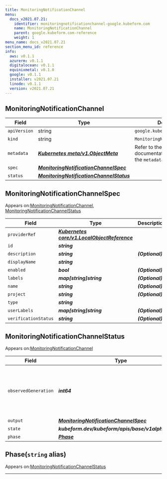 ```yaml
---
title: MonitoringNotificationChannel
menu:
  docs_v2021.07.21:
    identifier: monitoringnotificationchannel-google.kubeform.com
    name: MonitoringNotificationChannel
    parent: google.kubeform.com-reference
    weight: 1
menu_name: docs_v2021.07.21
section_menu_id: reference
info:
  aws: v0.1.1
  azurerm: v0.1.1
  digitalocean: v0.1.1
  equinixmetal: v0.1.0
  google: v0.1.1
  installer: v2021.07.21
  linode: v0.1.1
  version: v2021.07.21
---
```


## MonitoringNotificationChannel
| Field | Type | Description |
| ------ | ----- | ----------- |
| `apiVersion` | string | `google.kubeform.com/v1alpha1` |
|    `kind` | string | `MonitoringNotificationChannel` |
| `metadata` | ***[Kubernetes meta/v1.ObjectMeta](https://v1-18.docs.kubernetes.io/docs/reference/generated/kubernetes-api/v1.18/#objectmeta-v1-meta)***|Refer to the Kubernetes API documentation for the fields of the `metadata` field.|
| `spec` | ***[MonitoringNotificationChannelSpec](#monitoringnotificationchannelspec)***||
| `status` | ***[MonitoringNotificationChannelStatus](#monitoringnotificationchannelstatus)***||
## MonitoringNotificationChannelSpec

Appears on:[MonitoringNotificationChannel](#monitoringnotificationchannel), [MonitoringNotificationChannelStatus](#monitoringnotificationchannelstatus)

| Field | Type | Description |
| ------ | ----- | ----------- |
| `providerRef` | ***[Kubernetes core/v1.LocalObjectReference](https://v1-18.docs.kubernetes.io/docs/reference/generated/kubernetes-api/v1.18/#localobjectreference-v1-core)***||
| `id` | ***string***||
| `description` | ***string***| ***(Optional)*** |
| `displayName` | ***string***||
| `enabled` | ***bool***| ***(Optional)*** |
| `labels` | ***map[string]string***| ***(Optional)*** |
| `name` | ***string***| ***(Optional)*** |
| `project` | ***string***| ***(Optional)*** |
| `type` | ***string***||
| `userLabels` | ***map[string]string***| ***(Optional)*** |
| `verificationStatus` | ***string***| ***(Optional)*** |
## MonitoringNotificationChannelStatus

Appears on:[MonitoringNotificationChannel](#monitoringnotificationchannel)

| Field | Type | Description |
| ------ | ----- | ----------- |
| `observedGeneration` | ***int64***| ***(Optional)*** Resource generation, which is updated on mutation by the API Server.|
| `output` | ***[MonitoringNotificationChannelSpec](#monitoringnotificationchannelspec)***| ***(Optional)*** |
| `state` | ***kubeform.dev/kubeform/apis/base/v1alpha1.State***| ***(Optional)*** |
| `phase` | ***[Phase](#phase)***| ***(Optional)*** |
## Phase(`string` alias)

Appears on:[MonitoringNotificationChannelStatus](#monitoringnotificationchannelstatus)

---
